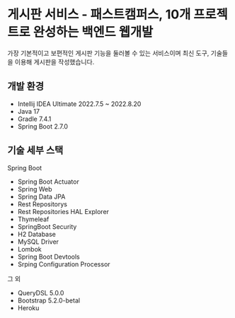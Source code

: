# 게시판 서비스 - 패스트캠퍼스, 10개 프로젝트로 완성하는 백엔드 웹개발
가장 기본적이고 보편적인 게시판 기능을 둘러볼 수 있는 서비스이며 최신 도구, 기술들을 이용해 게시판을 작성했습니다.

## 개발 환경
 * Intellij IDEA Ultimate 2022.7.5 ~ 2022.8.20
 * Java 17
 * Gradle 7.4.1
 * Spring Boot 2.7.0

## 기술 세부 스택

Spring Boot

 * Spring Boot Actuator
 * Spring Web
 * Spring Data JPA
 * Rest Repositorys
 * Rest Repositories HAL Explorer
 * Thymeleaf
 * SpringBoot Security
 * H2 Database
 * MySQL Driver
 * Lombok
 * Spring Boot Devtools
 * Srping Configuration Processor

그 외
 * QueryDSL 5.0.0
 * Bootstrap 5.2.0-betal
 * Heroku
 
